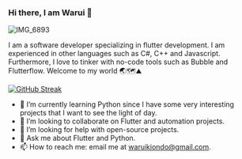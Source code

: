 ### Hi there, I am Warui 👋 

![IMG_6893](https://github.com/waruikiondo/waruikiondo/assets/90588823/483e4bc5-010b-414d-af95-15fb61e70543)


I am a software developer specializing in flutter development. I am experienced in other languages such as C#, C++ and Javascript. Furthermore, I love to tinker with no-code tools such as Bubble and Flutterflow. Welcome to my world 🌏🗺⛰

[![GitHub Streak](https://streak-stats.demolab.com/?user=waruikiondo)](https://git.io/streak-stats)


- 🌱 I’m currently learning Python since I have some very interesting projects that I want to see the light of day.
- 👯 I’m looking to collaborate on Flutter and automation projects.
- 🤔 I’m looking for help with open-source projects.
- 💬 Ask me about Flutter and Python.
- 📫 How to reach me: email me at waruikiondo@gmail.com.

<!--
**waruikiondo/waruikiondo** is a ✨ _special_ ✨ repository because its `README.md` (this file) appears on your GitHub profile.

Here are some ideas to get you started:

- 🔭 I’m currently working on Flutter and Flutterflow projects. Flutter is an interesting language that has won my heart due to the fact that it cross platform.
- 🌱 I’m currently learning Python since I have some very interesting projects that I want to see the light of day.
- 👯 I’m looking to collaborate on Flutter and automation projects.
- 🤔 I’m looking for help with open-source projects.
- 💬 Ask me about Flutter and Python.
- 📫 How to reach me: email me at waruikiondo@gmail.com.
- 😄 Pronouns: ...
- ⚡ Fun fact: ...
-->
